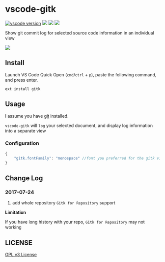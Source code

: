 # vscode-gitk

[![vscode version][vs-image]][vs-url]
![][install-url]
![][rate-url]
![][license-url]

Show git commit log for selected source code information in an individual view

![](https://raw.githubusercontent.com/leftstick/vscode-gitk/master/images/gitk.gif)

## Install

Launch VS Code Quick Open (`cmd`/`ctrl` + `p`), paste the following command, and press enter.

```
ext install gitk
```

## Usage

I assume you have [git](https://git-scm.com/) installed.

`vscode-gitk` will `log` your selected document, and display log information into a separate view

### Configuration

```javascript
{
    "gitk.fontFamily": "monospace" //font you preferred for the gitk view
}
```

## Change Log

### 2017-07-24

1. add whole repository `Gitk for Repository` support

**Limitation**

If you have long history with your repo, `Gitk for Repository` may not working

## LICENSE ##

[GPL v3 License](https://raw.githubusercontent.com/leftstick/vscode-gitk/master/LICENSE)


[vs-url]: https://marketplace.visualstudio.com/items?itemName=howardzuo.vscode-gitk
[vs-image]: http://vsmarketplacebadge.apphb.com/version/howardzuo.vscode-gitk.svg
[install-url]: http://vsmarketplacebadge.apphb.com/installs/howardzuo.vscode-gitk.svg
[rate-url]: http://vsmarketplacebadge.apphb.com/rating/howardzuo.vscode-gitk.svg
[license-url]: https://img.shields.io/github/license/leftstick/vscode-gitk.svg